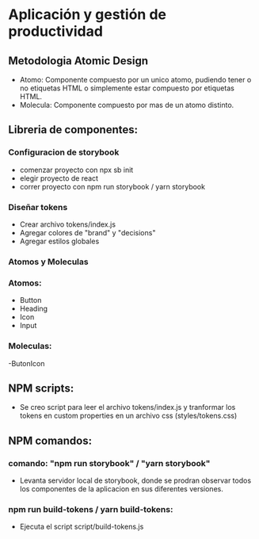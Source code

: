 # Aplicación y gestión de productividad
## Metodologia Atomic Design
- Atomo: Componente compuesto por un unico atomo, pudiendo tener o no etiquetas HTML o simplemente estar compuesto  por etiquetas HTML.
- Molecula: Componente compuesto por mas de un atomo distinto. 

## Libreria de componentes:
### Configuracion de storybook
- comenzar proyecto con npx sb init
- elegir proyecto de react
- correr proyecto con npm run storybook / yarn storybook
### Diseñar tokens
- Crear archivo tokens/index.js
- Agregar colores de "brand" y "decisions"
- Agregar estilos globales
### Atomos y Moleculas
### Atomos:
- Button
- Heading
- Icon
- Input
### Moleculas:
-ButonIcon

## NPM scripts:
- Se creo script para leer el archivo tokens/index.js y tranformar los tokens en custom properties en un archivo css (styles/tokens.css) 


## NPM comandos: 
### comando: "npm run storybook" / "yarn storybook"
- Levanta servidor local de storybook, donde se prodran observar todos los componentes de la aplicacion en sus diferentes versiones.
### npm run build-tokens / yarn build-tokens:
- Ejecuta el script script/build-tokens.js 
